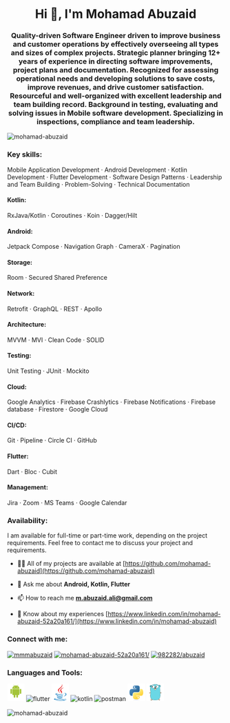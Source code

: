 <h1 align="center">Hi 👋, I'm Mohamad Abuzaid</h1>
<h3 align="center">Quality-driven Software Engineer driven to improve business and customer operations by effectively overseeing all types and sizes of complex projects. Strategic planner bringing 12+ years of experience in directing software improvements, project plans and documentation. Recognized for assessing operational needs and developing solutions to save costs, improve revenues, and drive customer satisfaction. Resourceful and well-organized with excellent leadership and team building record. Background in testing, evaluating and solving issues in Mobile software development. Specializing in inspections, compliance and team leadership.</h3>

<p align="left"> <img src="https://komarev.com/ghpvc/?username=mohamad-abuzaid&label=Profile%20views&color=0e75b6&style=flat" alt="mohamad-abuzaid" /> </p>

<h3 align="left">Key skills:</h3>
<p align="left">
  Mobile Application Development · Android Development · Kotlin Development · Flutter Development · Software Design Patterns · Leadership and Team Building · Problem-Solving · Technical Documentation<br>
  <h4 align="left">Kotlin:</h4>
  RxJava/Kotlin · Coroutines · Koin · Dagger/Hilt<br>
  <h4 align="left">Android:</h4>
  Jetpack Compose · Navigation Graph · CameraX · Pagination<br>
  <h4 align="left">Storage:</h4>
  Room · Secured Shared Preference<br>
  <h4 align="left">Network:</h4>
  Retrofit · GraphQL · REST · Apollo<br>
  <h4 align="left">Architecture:</h4>
  MVVM · MVI · Clean Code · SOLID<br>
  <h4 align="left">Testing:</h4>
  Unit Testing · JUnit · Mockito<br>
  <h4 align="left">Cloud:</h4>
  Google Analytics · Firebase Crashlytics · Firebase Notifications · Firebase database · Firestore · Google Cloud<br>
  <h4 align="left">CI/CD:</h4>
  Git · Pipeline · Circle CI · GitHub<br>
  <h4 align="left">Flutter:</h4>
  Dart · Bloc · Cubit<br>
  <h4 align="left">Management:</h4>
  Jira · Zoom · MS Teams · Google Calendar<br>
</p>

<h3 align="left">Availability:</h3>
I am available for full-time or part-time work, depending on the project requirements. Feel free to contact me to discuss your project and requirements.

- 👨‍💻 All of my projects are available at [https://github.com/mohamad-abuzaid](https://github.com/mohamad-abuzaid)

- 💬 Ask me about **Android, Kotlin, Flutter**

- 📫 How to reach me **m.abuzaid.ali@gmail.com**

- 📄 Know about my experiences [https://www.linkedin.com/in/mohamad-abuzaid-52a20a161/](https://www.linkedin.com/in/mohamad-abuzaid)

<h3 align="left">Connect with me:</h3>
<p align="left">
<a href="https://twitter.com/mmmabuzaid" target="blank"><img align="center" src="https://raw.githubusercontent.com/rahuldkjain/github-profile-readme-generator/master/src/images/icons/Social/twitter.svg" alt="mmmabuzaid" height="30" width="40" /></a>
<a href="https://linkedin.com/in/mohamad-abuzaid-52a20a161/" target="blank"><img align="center" src="https://raw.githubusercontent.com/rahuldkjain/github-profile-readme-generator/master/src/images/icons/Social/linked-in-alt.svg" alt="mohamad-abuzaid-52a20a161/" height="30" width="40" /></a>
<a href="https://stackoverflow.com/users/982282/abuzaid" target="blank"><img align="center" src="https://raw.githubusercontent.com/rahuldkjain/github-profile-readme-generator/master/src/images/icons/Social/stack-overflow.svg" alt="982282/abuzaid" height="30" width="40" /></a>
</p>

<h3 align="left">Languages and Tools:</h3>

<p align="left">
<img src="https://raw.githubusercontent.com/devicons/devicon/master/icons/android/android-original-wordmark.svg" alt="android" width="40" height="40"/>
<img src="https://www.vectorlogo.zone/logos/flutterio/flutterio-icon.svg" alt="flutter" width="40" height="40"/>
<img src="https://raw.githubusercontent.com/devicons/devicon/master/icons/java/java-original.svg" alt="java" width="40" height="40"/>
<img src="https://www.vectorlogo.zone/logos/kotlinlang/kotlinlang-icon.svg" alt="kotlin" width="40" height="40"/>
<img src="https://www.vectorlogo.zone/logos/getpostman/getpostman-icon.svg" alt="postman" width="40" height="40"/>
<img src="https://raw.githubusercontent.com/devicons/devicon/master/icons/python/python-original.svg" alt="python" width="40" height="40"/>
<img src="https://raw.githubusercontent.com/devicons/devicon/master/icons/go/go-original.svg" alt="go" width="40" height="40"/>
</p>

<p><img align="center" src="https://github-readme-streak-stats.herokuapp.com/?user=mohamad-abuzaid&" alt="mohamad-abuzaid" /></p>

